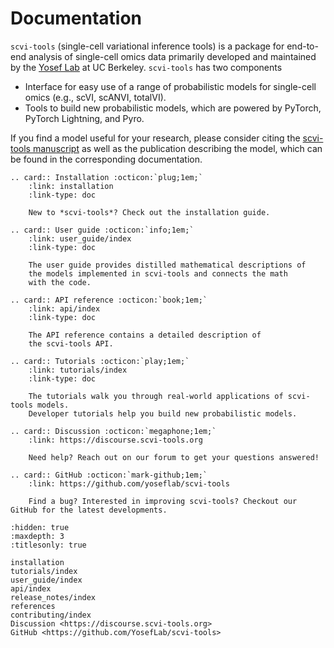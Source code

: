 # Documentation

`scvi-tools` (single-cell variational inference tools) is a package for end-to-end analysis of single-cell omics data primarily developed and maintained by the [Yosef Lab](https://yoseflab.github.io/) at UC Berkeley. `scvi-tools` has two components

- Interface for easy use of a range of probabilistic models for single-cell omics (e.g., scVI, scANVI, totalVI).
- Tools to build new probabilistic models, which are powered by PyTorch, PyTorch Lightning, and Pyro.

If you find a model useful for your research, please consider citing the [scvi-tools manuscript](http://dx.doi.org/10.1038/s41587-021-01206-w) as well as the publication describing the model, which can be found in the corresponding documentation.

```{eval-rst}
.. card:: Installation :octicon:`plug;1em;`
    :link: installation
    :link-type: doc

    New to *scvi-tools*? Check out the installation guide.
```

```{eval-rst}
.. card:: User guide :octicon:`info;1em;`
    :link: user_guide/index
    :link-type: doc

    The user guide provides distilled mathematical descriptions of
    the models implemented in scvi-tools and connects the math
    with the code.
```

```{eval-rst}
.. card:: API reference :octicon:`book;1em;`
    :link: api/index
    :link-type: doc

    The API reference contains a detailed description of
    the scvi-tools API.
```

```{eval-rst}
.. card:: Tutorials :octicon:`play;1em;`
    :link: tutorials/index
    :link-type: doc

    The tutorials walk you through real-world applications of scvi-tools models.
    Developer tutorials help you build new probabilistic models.
```

```{eval-rst}
.. card:: Discussion :octicon:`megaphone;1em;`
    :link: https://discourse.scvi-tools.org

    Need help? Reach out on our forum to get your questions answered!

```

```{eval-rst}
.. card:: GitHub :octicon:`mark-github;1em;`
    :link: https://github.com/yoseflab/scvi-tools

    Find a bug? Interested in improving scvi-tools? Checkout our GitHub for the latest developments.

```

```{toctree}
:hidden: true
:maxdepth: 3
:titlesonly: true

installation
tutorials/index
user_guide/index
api/index
release_notes/index
references
contributing/index
Discussion <https://discourse.scvi-tools.org>
GitHub <https://github.com/YosefLab/scvi-tools>
```
